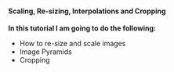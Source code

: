 #### **Scaling, Re-sizing, Interpolations and Cropping**

**In this tutorial I am going to do the following:**
* How to re-size and scale images
* Image Pyramids
* Cropping
